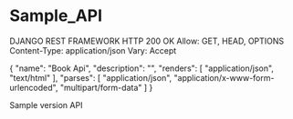 # Sample_API
DJANGO REST FRAMEWORK
HTTP 200 OK
Allow: GET, HEAD, OPTIONS
Content-Type: application/json
Vary: Accept

{
    "name": "Book Api",
    "description": "",
    "renders": [
        "application/json",
        "text/html"
    ],
    "parses": [
        "application/json",
        "application/x-www-form-urlencoded",
        "multipart/form-data"
    ]
}

Sample version API
